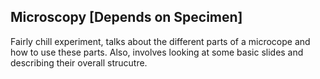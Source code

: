 ## Microscopy [Depends on Specimen]

Fairly chill experiment, talks about the different parts of a microcope and how to use these parts. Also, involves looking at some basic slides and describing their overall strucutre. 